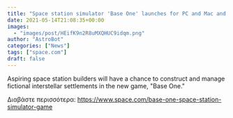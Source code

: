 ```yaml
---
title: "Space station simulator 'Base One' launches for PC and Mac and it's 20% off"
date: 2021-05-14T21:08:35+00:00
images:
  - "images/post/HEifK9n2R8uMXQHUC9idqm.png"
author: "AstroBot"
categories: ["News"]
tags: ["space.com"]
draft: false
---
```


Aspiring space station builders will have a chance to construct and manage fictional interstellar settlements in the new game, "Base One." 

Διαβάστε περισσότερα: https://www.space.com/base-one-space-station-simulator-game
